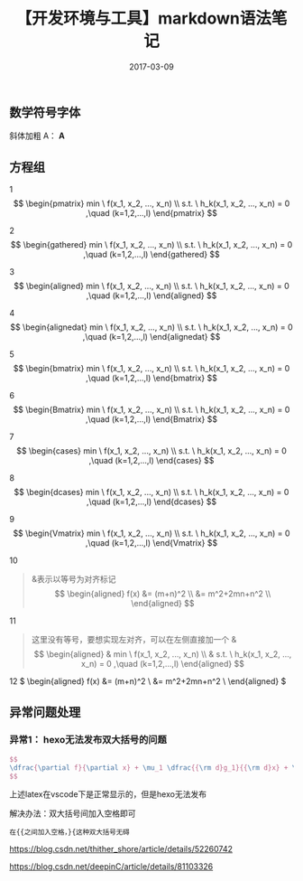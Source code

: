 ﻿---
title: 【开发环境与工具】markdown语法笔记
date: 2017-03-09
tags:
categories: ["开发环境与工具"]
mathjax: true
---
<!-- more -->

## 数学符号字体
斜体加粗 A：
$\boldsymbol{A}$

## 方程组
1
$$
\begin{pmatrix}
    min \ f(x_1, x_2, ..., x_n) \\
s.t. \ h_k(x_1, x_2, ..., x_n) = 0 ,\quad  (k=1,2,...,l)
\end{pmatrix}
$$

2
$$
\begin{gathered}
    min \ f(x_1, x_2, ..., x_n) \\
s.t. \ h_k(x_1, x_2, ..., x_n) = 0 ,\quad  (k=1,2,...,l)
\end{gathered}
$$

3
$$
\begin{aligned}
    min \ f(x_1, x_2, ..., x_n) \\
s.t. \ h_k(x_1, x_2, ..., x_n) = 0 ,\quad  (k=1,2,...,l)
\end{aligned}
$$

4
$$
\begin{alignedat}
    min \ f(x_1, x_2, ..., x_n) \\
s.t. \ h_k(x_1, x_2, ..., x_n) = 0 ,\quad  (k=1,2,...,l)
\end{alignedat}
$$

5
$$
\begin{bmatrix}
    min \ f(x_1, x_2, ..., x_n) \\
s.t. \ h_k(x_1, x_2, ..., x_n) = 0 ,\quad  (k=1,2,...,l)
\end{bmatrix}
$$

6
$$
\begin{Bmatrix}
    min \ f(x_1, x_2, ..., x_n) \\
s.t. \ h_k(x_1, x_2, ..., x_n) = 0 ,\quad  (k=1,2,...,l)
\end{Bmatrix}
$$

7
$$
\begin{cases}
    min \ f(x_1, x_2, ..., x_n) \\
s.t. \ h_k(x_1, x_2, ..., x_n) = 0 ,\quad  (k=1,2,...,l)
\end{cases}
$$

8
$$
\begin{dcases}
    min \ f(x_1, x_2, ..., x_n) \\
s.t. \ h_k(x_1, x_2, ..., x_n) = 0 ,\quad  (k=1,2,...,l)
\end{dcases}
$$

9
$$
\begin{Vmatrix}
    min \ f(x_1, x_2, ..., x_n) \\
s.t. \ h_k(x_1, x_2, ..., x_n) = 0 ,\quad  (k=1,2,...,l)
\end{Vmatrix}
$$

10
> &表示以等号为对齐标记
$$
\begin{aligned}  
f(x) &= (m+n)^2 \\  
&= m^2+2mn+n^2 \\  
\end{aligned}  
$$

11
> 这里没有等号，要想实现左对齐，可以在左侧直接加一个 &
$$
\begin{aligned}  
& min \ f(x_1, x_2, ..., x_n) \\
& s.t. \ h_k(x_1, x_2, ..., x_n) = 0 ,\quad  (k=1,2,...,l)
\end{aligned}  
$$

12
$
\begin{aligned}
f(x) &= (m+n)^2 \\
&= m^2+2mn+n^2 \\
\end{aligned}
$

## 异常问题处理
### 异常1： hexo无法发布双大括号的问题
```latex
$$
\dfrac{\partial f}{\partial x} + \mu_1 \dfrac{{\rm d}g_1}{{\rm d}x} + \mu_2 \dfrac{{\rm d}g_2}{{\rm d}x}= 0,
$$
```

上述latex在vscode下是正常显示的，但是hexo无法发布

解决办法：双大括号间加入空格即可
```
在{{之间加入空格，}{这种双大括号无碍
```


https://blog.csdn.net/thither_shore/article/details/52260742


https://blog.csdn.net/deepinC/article/details/81103326

